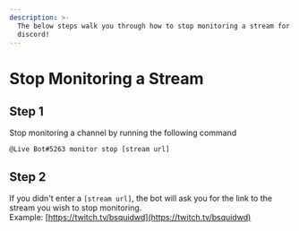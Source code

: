 ```yaml
---
description: >-
  The below steps walk you through how to stop monitoring a stream for your
  discord!
---
```


# Stop Monitoring a Stream

## Step 1

Stop monitoring a channel by running the following command

```text
@Live Bot#5263 monitor stop [stream url]
```

## Step 2

If you didn't enter a `[stream url]`, the bot will ask you for the link to the stream you wish to stop monitoring.  
Example: [https://twitch.tv/bsquidwd](https://twitch.tv/bsquidwd)

